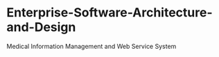 # Enterprise-Software-Architecture-and-Design
Medical Information Management and Web Service System
